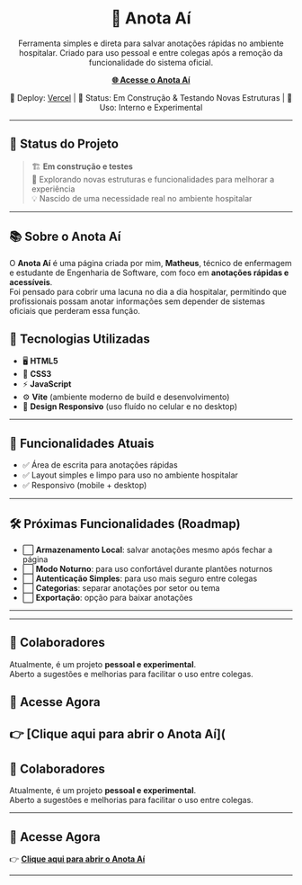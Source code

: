 <h1 align="center">📝 Anota Aí</h1>

<p align="center">
  Ferramenta simples e direta para salvar anotações rápidas no ambiente hospitalar.  
  Criado para uso pessoal e entre colegas após a remoção da funcionalidade do sistema oficial.
</p>

<p align="center">
  <a href="https://anotaaibp.vercel.app/" target="_blank"><strong>🌐 Acesse o Anota Aí</strong></a>
</p>

<p align="center">
  🚀 Deploy: <a href="https://vercel.com/">Vercel</a> |
  🧪 Status: Em Construção & Testando Novas Estruturas |
  📝 Uso: Interno e Experimental
</p>

---

## 🚧 Status do Projeto

> 🏗️ **Em construção e testes**  
> 🔄 Explorando novas estruturas e funcionalidades para melhorar a experiência  
> 💡 Nascido de uma necessidade real no ambiente hospitalar  

---

## 📚 Sobre o Anota Aí

O **Anota Aí** é uma página criada por mim, **Matheus**, técnico de enfermagem e estudante de Engenharia de Software, com foco em **anotações rápidas e acessíveis**.  
Foi pensado para cobrir uma lacuna no dia a dia hospitalar, permitindo que profissionais possam anotar informações sem depender de sistemas oficiais que perderam essa função.

## 🚀 Tecnologias Utilizadas

- 🖥️ **HTML5**
- 🎨 **CSS3**
- ⚡ **JavaScript**
- ⚙️ **Vite** (ambiente moderno de build e desenvolvimento)
- 📱 **Design Responsivo** (uso fluído no celular e no desktop)

---

## 📸 Funcionalidades Atuais

- ✅ Área de escrita para anotações rápidas
- ✅ Layout simples e limpo para uso no ambiente hospitalar
- ✅ Responsivo (mobile + desktop)

---

## 🛠️ Próximas Funcionalidades (Roadmap)

- ⬜ **Armazenamento Local**: salvar anotações mesmo após fechar a página
- ⬜ **Modo Noturno**: para uso confortável durante plantões noturnos
- ⬜ **Autenticação Simples**: para uso mais seguro entre colegas
- ⬜ **Categorias**: separar anotações por setor ou tema
- ⬜ **Exportação**: opção para baixar anotações

---


---

## 🤝 Colaboradores

Atualmente, é um projeto **pessoal e experimental**.  
Aberto a sugestões e melhorias para facilitar o uso entre colegas.


## 🚀 Acesse Agora

👉 [**Clique aqui para abrir o Anota Aí**](
---

## 🤝 Colaboradores

Atualmente, é um projeto **pessoal e experimental**.  
Aberto a sugestões e melhorias para facilitar o uso entre colegas.

---


## 🚀 Acesse Agora

👉 [**Clique aqui para abrir o Anota Aí**](https://anotaaibp.vercel.app/)

---
